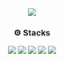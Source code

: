 <p align="center">
  <img src="https://capsule-render.vercel.app/api?type=waving&color=DBDBDB&height=300&section=header&text=Yook eunbyul&fontSize=70&animation=twinkling" />
</p>

 

<div align="center">

### ⚙️ Stacks
  
<img src="https://img.shields.io/badge/HTML-E34F26?style=flat-square&logo=HTML5&logoColor=white"/> <img src="https://img.shields.io/badge/CSS-1572B6?style=flat-square&logo=CSS3&logoColor=white"/> <img src="https://img.shields.io/badge/JavaScript-F7DF1E?style=flat-square&logo=JavaScript&logoColor=white"/>  <img src="https://img.shields.io/badge/React-61DAFB?style=flat-square&logo=React&logoColor=white"/> <img src="https://img.shields.io/badge/GitHub-181717?style=flat-square&logo=GitHub&logoColor=white"/> 

</div>

